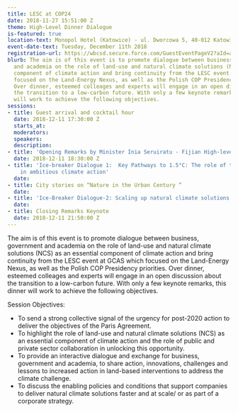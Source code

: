 ```yaml
---
title: LESC at COP24
date: 2018-11-27 15:51:00 Z
theme: High-Level Dinner Dialogue
is-featured: true
location-text: Monopol Hotel (Katowice) - ul. Dworcowa 5, 40-012 Katowice, Poland
event-date-text: Tuesday, December 11th 2018
registration-url: https://wbcsd.secure.force.com/GuestEventPageV2?aId=a5s0N0000011jHZ
blurb: The aim is of this event is to promote dialogue between business, government
  and academia on the role of land-use and natural climate solutions (NCS) as an essential
  component of climate action and bring continuity from the LESC event at GCAS which
  focused on the Land-Energy Nexus, as well as the Polish COP Presidency priorities.
  Over dinner, esteemed colleages and experts will engage in an open discussion about
  the transition to a low-carbon future. With only a few keynote remarks, this dinner
  will work to achieve the following objectives.
sessions:
- title: Guest arrival and cocktail hour
  date: 2018-12-11 17:30:00 Z
  starts_at: 
  moderators: 
  speakers: 
  description: 
- title: 'Opening Remarks by Minister Inia Seruiratu - Fijian High-level Climate Champion  '
  date: 2018-12-11 18:30:00 Z
- title: 'Ice-breaker Dialogue 1:  Key Pathways to 1.5°C: The role of the land sector
    in ambitious climate action'
  date: 
- title: City stories on “Nature in the Urban Century ”
  date: 
- title: 'Ice-Breaker Dialogue-2: Scaling up natural climate solutions'
  date: 
- title: Closing Remarks Keynote
  date: 2018-12-11 21:50:00 Z
---
```


The aim is of this event is to promote dialogue between business, government and academia on the role of land-use and natural climate solutions (NCS) as an essential component of climate action and bring continuity from the LESC event at GCAS which focused on the Land-Energy Nexus, as well as the Polish COP Presidency priorities. Over dinner, esteemed colleages and experts will engage in an open discussion about the transition to a low-carbon future. With only a few keynote remarks, this dinner will work to achieve the following objectives.

Session Objectives:
* To send a strong collective signal of the urgency for post-2020 action to deliver the objectives of the Paris Agreement.
* To highlight the role of land-use and natural climate solutions (NCS) as an essential component of climate action and the role of public and private sector collaboration in unlocking this opportunity.
* To provide an interactive dialogue and exchange for business, government and academia, to share action, innovations, challenges and lessons to increased action in land-based interventions to address the climate challenge.
* To discuss the enabling policies and conditions that support companies to deliver natural climate solutions faster and at scale/ or as part of a corporate strategy.
